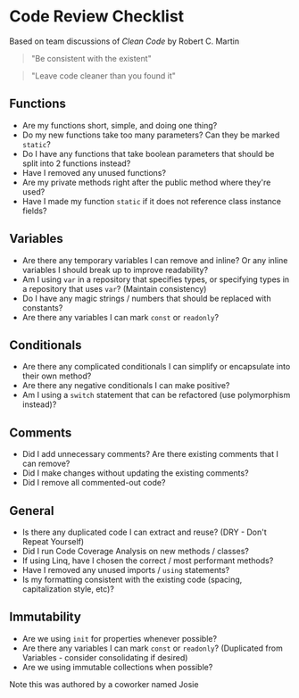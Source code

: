 # Code Review Checklist

Based on team discussions of *Clean Code* by Robert C. Martin

> "Be consistent with the existent"

> "Leave code cleaner than you found it"

## Functions

*   Are my functions short, simple, and doing one thing?
*   Do my new functions take too many parameters? Can they be marked `static`?
*   Do I have any functions that take boolean parameters that should be split into 2 functions instead?
*   Have I removed any unused functions?
*   Are my private methods right after the public method where they're used?
*   Have I made my function `static` if it does not reference class instance fields?

## Variables

*   Are there any temporary variables I can remove and inline? Or any inline variables I should break up to improve readability?
*   Am I using `var` in a repository that specifies types, or specifying types in a repository that uses `var`? (Maintain consistency)
*   Do I have any magic strings / numbers that should be replaced with constants?
*   Are there any variables I can mark `const` or `readonly`?

## Conditionals

*   Are there any complicated conditionals I can simplify or encapsulate into their own method?
*   Are there any negative conditionals I can make positive?
*   Am I using a `switch` statement that can be refactored (use polymorphism instead)?

## Comments

*   Did I add unnecessary comments? Are there existing comments that I can remove?
*   Did I make changes without updating the existing comments?
*   Did I remove all commented-out code?

## General

*   Is there any duplicated code I can extract and reuse? (DRY - Don't Repeat Yourself)
*   Did I run Code Coverage Analysis on new methods / classes?
*   If using Linq, have I chosen the correct / most performant methods?
*   Have I removed any unused imports / `using` statements?
*   Is my formatting consistent with the existing code (spacing, capitalization style, etc)?

## Immutability

*   Are we using `init` for properties whenever possible?
*   Are there any variables I can mark `const` or `readonly`? (Duplicated from Variables - consider consolidating if desired)
*   Are we using immutable collections when possible?

Note this was authored by a coworker named Josie